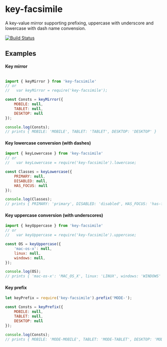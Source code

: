 # key-facsimile
A key-value mirror supporting prefixing, uppercase with underscore and lowercase with dash name convension.

[![Build Status](https://snap-ci.com/aswitalski/key-facsimile/branch/master/build_image)](https://snap-ci.com/aswitalski/key-facsimile/branch/master)

## Examples

#### Key mirror

``` js

import { keyMirror } from 'key-facsimile'
// or
//   var keyMirror = require('key-facsimile');

const Consts = keyMirror({
    MOBILE: null,
    TABLET: null,
    DESKTOP: null
});

console.log(Consts);
// prints { MOBILE: 'MOBILE', TABLET: 'TABLET', DESKTOP: 'DESKTOP' }
```

#### Key lowercase conversion (with dashes)

``` js
import { keyLowercase } from 'key-facsimile'
// or
//   var keyLowercase = require('key-facsimile').lowercase;

const Classes = keyLowercase({
    PRIMARY: null,
    DISABLED: null,
    HAS_FOCUS: null
});

console.log(Classes);
// prints { PRIMARY: 'primary', DISABLED: 'disabled', HAS_FOCUS: 'has-focus' }
```

#### Key uppercase conversion (with underscores)

``` js
import { keyUppercase } from 'key-facsimile'
// or
//   var keyUppercase = require('key-facsimile').uppercase;

const OS = keyUppercase({
    'mac-os-x': null,
    linux: null,
    windows: null,
});

console.log(OS);
// prints { 'mac-os-x': 'MAC_OS_X', linux: 'LINUX', windows: 'WINDOWS' }
```

#### Key prefix

``` js
let keyPrefix = require('key-facsimile').prefix('MODE-');

const Consts = keyPrefix({
    MOBILE: null,
    TABLET: null,
    DESKTOP: null
});

console.log(Consts);
// prints { MOBILE: 'MODE-MOBILE', TABLET: 'MODE-TABLET', DESKTOP: 'MODE-DESKTOP' }
```
